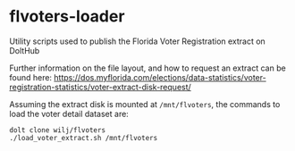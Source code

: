 # flvoters-loader
Utility scripts used to publish the Florida Voter Registration extract on DoltHub

Further information on the file layout, and how to request an extract can be found here: https://dos.myflorida.com/elections/data-statistics/voter-registration-statistics/voter-extract-disk-request/

Assuming the extract disk is mounted at ```/mnt/flvoters```, the commands to load the voter detail dataset are:

```
dolt clone wilj/flvoters
./load_voter_extract.sh /mnt/flvoters
```

